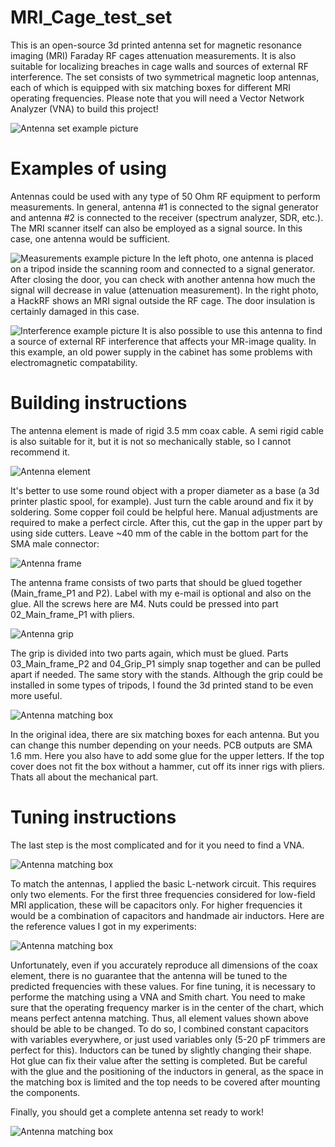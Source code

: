 # MRI_Cage_test_set
This is an open-source 3d printed antenna set for magnetic resonance imaging (MRI) Faraday RF cages attenuation measurements. It is also suitable for localizing breaches in cage walls and sources of external RF interference. The set consists of two symmetrical magnetic loop antennas, each of which is equipped with six matching boxes for different MRI operating frequencies. Please note that you will need a Vector Network Analyzer (VNA) to build this project!

![Antenna set example picture](/Pictures/01_Cage.jpg)


# Examples of using
Antennas could be used with any type of 50 Ohm RF equipment to perform measurements. In general, antenna #1 is connected to the signal generator and antenna #2 is connected to the receiver (spectrum analyzer, SDR, etc.). The MRI scanner itself can also be employed as a signal source. In this case, one antenna would be sufficient.

![Measurements example picture](/Pictures/02_Tests.jpg)
In the left photo, one antenna is placed on a tripod inside the scanning room and connected to a signal generator. After closing the door, you can check with another antenna how much the signal will decrease in value (attenuation measurement). In the right photo, a HackRF shows an MRI signal outside the RF cage. The door insulation is certainly  damaged in this case.

![Interference example picture](/Pictures/02_Tests2.jpg)
It is also possible to use this antenna to find a source of external RF interference that affects your MR-image quality. In this example, an old power supply in the cabinet has some problems with electromagnetic compatability.


# Building instructions
The antenna element is made of rigid 3.5 mm coax cable. A semi rigid cable is also suitable for it, but it is not so mechanically stable, so I cannot recommend it.

![Antenna element](/Pictures/03_Antenna-element.jpg)

It's better to use some round object with a proper diameter as a base (a 3d printer plastic spool, for example). Just turn the cable around and fix it by soldering. Some copper foil could be helpful here. Manual adjustments are required to make a perfect circle. After this, cut the gap in the upper part by using side cutters. Leave ~40 mm of the cable in the bottom part for the SMA male connector:

![Antenna frame](/Pictures/04_Main_frame.jpg)

The antenna frame consists of two parts that should be glued together (Main_frame_P1 and P2). Label with my e-mail is optional and also on the glue. All the screws here are M4. Nuts could be pressed into part 02_Main_frame_P1 with pliers.

![Antenna grip](/Pictures/06_Grip.jpg)

The grip is divided into two parts again, which must be glued. Parts 03_Main_frame_P2 and 04_Grip_P1 simply snap together and can be pulled apart if needed. The same story with the stands. Although the grip could be installed in some types of tripods, I found the 3d printed stand to be even more useful.

![Antenna matching box](/Pictures/05_Box.jpg)

In the original idea, there are six matching boxes for each antenna. But you can change this number depending on your needs. PCB outputs are SMA 1.6 mm. Here you also have to add some glue for the upper letters. If the top cover does not fit the box without a hammer, cut off its inner rigs with pliers. Thats all about the mechanical part. 

# Tuning instructions
The last step is the most complicated and for it you need to find a VNA.

![Antenna matching box](/Pictures/08_Matching2.jpg)

To match the antennas, I applied the basic L-network circuit. This requires only two elements. For the first three frequencies considered for low-field MRI application, these will be capacitors only. For higher frequencies it would be a combination of capacitors and handmade air inductors. Here are the reference values I got in my experiments:

![Antenna matching box](/Pictures/07_Matching.jpg)

Unfortunately, even if you accurately reproduce all dimensions of the coax element, there is no guarantee that the antenna will be tuned to the predicted frequencies with these values. For fine tuning, it is necessary to performe the matching using a VNA and Smith chart. You need to make sure that the operating frequency marker is in the center of the chart, which means perfect antenna matching. Thus, all element values shown above should be able to be changed. To do so, I combined constant capacitors with variables everywhere, or just used variables only (5-20 pF trimmers are perfect for this). Inductors can be tuned by slightly changing their shape. Hot glue can fix their value after the setting is completed. But be careful with the glue and the positioning of the inductors in general, as the space in the matching box is limited and the top needs to be covered after mounting the components.

Finally, you should get a complete antenna set ready to work!

![Antenna matching box](/Pictures/00_Photo.jpg)

